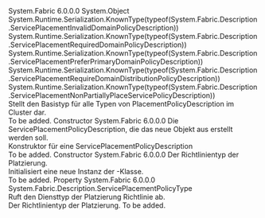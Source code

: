 <Type Name="ServicePlacementPolicyDescription" FullName="System.Fabric.Description.ServicePlacementPolicyDescription">
  <TypeSignature Language="C#" Value="public abstract class ServicePlacementPolicyDescription" />
  <TypeSignature Language="ILAsm" Value=".class public auto ansi abstract beforefieldinit ServicePlacementPolicyDescription extends System.Object" />
  <TypeSignature Language="DocId" Value="T:System.Fabric.Description.ServicePlacementPolicyDescription" />
  <TypeSignature Language="VB.NET" Value="Public MustInherit Class ServicePlacementPolicyDescription" />
  <TypeSignature Language="F#" Value="type ServicePlacementPolicyDescription = class" />
  <AssemblyInfo>
    <AssemblyName>System.Fabric</AssemblyName>
    <AssemblyVersion>6.0.0.0</AssemblyVersion>
  </AssemblyInfo>
  <Base>
    <BaseTypeName>System.Object</BaseTypeName>
  </Base>
  <Interfaces />
  <Attributes>
    <Attribute>
      <AttributeName>System.Runtime.Serialization.KnownType(typeof(System.Fabric.Description.ServicePlacementInvalidDomainPolicyDescription))</AttributeName>
    </Attribute>
    <Attribute>
      <AttributeName>System.Runtime.Serialization.KnownType(typeof(System.Fabric.Description.ServicePlacementRequiredDomainPolicyDescription))</AttributeName>
    </Attribute>
    <Attribute>
      <AttributeName>System.Runtime.Serialization.KnownType(typeof(System.Fabric.Description.ServicePlacementPreferPrimaryDomainPolicyDescription))</AttributeName>
    </Attribute>
    <Attribute>
      <AttributeName>System.Runtime.Serialization.KnownType(typeof(System.Fabric.Description.ServicePlacementRequireDomainDistributionPolicyDescription))</AttributeName>
    </Attribute>
    <Attribute>
      <AttributeName>System.Runtime.Serialization.KnownType(typeof(System.Fabric.Description.ServicePlacementNonPartiallyPlaceServicePolicyDescription))</AttributeName>
    </Attribute>
  </Attributes>
  <Docs>
    <summary>
      <para>Stellt den Basistyp für alle Typen von PlacementPolicyDescription im Cluster dar.</para>
    </summary>
    <remarks>To be added.</remarks>
  </Docs>
  <Members>
    <Member MemberName=".ctor">
      <MemberSignature Language="C#" Value="protected ServicePlacementPolicyDescription (System.Fabric.Description.ServicePlacementPolicyDescription other);" />
      <MemberSignature Language="ILAsm" Value=".method familyhidebysig specialname rtspecialname instance void .ctor(class System.Fabric.Description.ServicePlacementPolicyDescription other) cil managed" />
      <MemberSignature Language="DocId" Value="M:System.Fabric.Description.ServicePlacementPolicyDescription.#ctor(System.Fabric.Description.ServicePlacementPolicyDescription)" />
      <MemberSignature Language="VB.NET" Value="Protected Sub New (other As ServicePlacementPolicyDescription)" />
      <MemberSignature Language="F#" Value="new System.Fabric.Description.ServicePlacementPolicyDescription : System.Fabric.Description.ServicePlacementPolicyDescription -&gt; System.Fabric.Description.ServicePlacementPolicyDescription" Usage="new System.Fabric.Description.ServicePlacementPolicyDescription other" />
      <MemberType>Constructor</MemberType>
      <AssemblyInfo>
        <AssemblyName>System.Fabric</AssemblyName>
        <AssemblyVersion>6.0.0.0</AssemblyVersion>
      </AssemblyInfo>
      <Parameters>
        <Parameter Name="other" Type="System.Fabric.Description.ServicePlacementPolicyDescription" />
      </Parameters>
      <Docs>
        <param name="other">
          <para> Die ServicePlacementPolicyDescription, die das neue Objekt aus erstellt werden soll.</para>
        </param>
        <summary>
          <para> 
            Konstruktor für eine ServicePlacementPolicyDescription
            </para>
        </summary>
        <remarks>To be added.</remarks>
      </Docs>
    </Member>
    <Member MemberName=".ctor">
      <MemberSignature Language="C#" Value="public ServicePlacementPolicyDescription (System.Fabric.Description.ServicePlacementPolicyType type);" />
      <MemberSignature Language="ILAsm" Value=".method public hidebysig specialname rtspecialname instance void .ctor(valuetype System.Fabric.Description.ServicePlacementPolicyType type) cil managed" />
      <MemberSignature Language="DocId" Value="M:System.Fabric.Description.ServicePlacementPolicyDescription.#ctor(System.Fabric.Description.ServicePlacementPolicyType)" />
      <MemberSignature Language="VB.NET" Value="Public Sub New (type As ServicePlacementPolicyType)" />
      <MemberSignature Language="F#" Value="new System.Fabric.Description.ServicePlacementPolicyDescription : System.Fabric.Description.ServicePlacementPolicyType -&gt; System.Fabric.Description.ServicePlacementPolicyDescription" Usage="new System.Fabric.Description.ServicePlacementPolicyDescription type" />
      <MemberType>Constructor</MemberType>
      <AssemblyInfo>
        <AssemblyName>System.Fabric</AssemblyName>
        <AssemblyVersion>6.0.0.0</AssemblyVersion>
      </AssemblyInfo>
      <Parameters>
        <Parameter Name="type" Type="System.Fabric.Description.ServicePlacementPolicyType" />
      </Parameters>
      <Docs>
        <param name="type">
          <para>Der Richtlinientyp der Platzierung.</para>
        </param>
        <summary>
          <para>Initialisiert eine neue Instanz der <see cref="T:System.Fabric.Description.ServicePlacementPolicyDescription" />-Klasse.</para>
        </summary>
        <remarks>To be added.</remarks>
      </Docs>
    </Member>
    <Member MemberName="Type">
      <MemberSignature Language="C#" Value="public System.Fabric.Description.ServicePlacementPolicyType Type { get; set; }" />
      <MemberSignature Language="ILAsm" Value=".property instance valuetype System.Fabric.Description.ServicePlacementPolicyType Type" />
      <MemberSignature Language="DocId" Value="P:System.Fabric.Description.ServicePlacementPolicyDescription.Type" />
      <MemberSignature Language="VB.NET" Value="Public Property Type As ServicePlacementPolicyType" />
      <MemberSignature Language="F#" Value="member this.Type : System.Fabric.Description.ServicePlacementPolicyType with get, set" Usage="System.Fabric.Description.ServicePlacementPolicyDescription.Type" />
      <MemberType>Property</MemberType>
      <AssemblyInfo>
        <AssemblyName>System.Fabric</AssemblyName>
        <AssemblyVersion>6.0.0.0</AssemblyVersion>
      </AssemblyInfo>
      <ReturnValue>
        <ReturnType>System.Fabric.Description.ServicePlacementPolicyType</ReturnType>
      </ReturnValue>
      <Docs>
        <summary>
          <para>Ruft den Diensttyp der Platzierung Richtlinie ab.</para>
        </summary>
        <value>
          <para>Der Richtlinientyp der Platzierung.</para>
        </value>
        <remarks>To be added.</remarks>
      </Docs>
    </Member>
  </Members>
</Type>